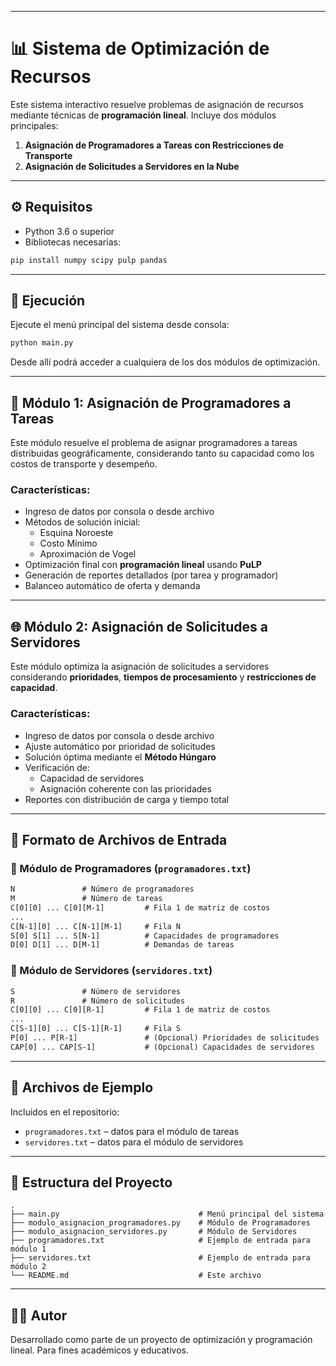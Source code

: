 
---

# 📊 Sistema de Optimización de Recursos

Este sistema interactivo resuelve problemas de asignación de recursos mediante técnicas de **programación lineal**. Incluye dos módulos principales:

1. **Asignación de Programadores a Tareas con Restricciones de Transporte**
2. **Asignación de Solicitudes a Servidores en la Nube**

---

## ⚙️ Requisitos

- Python 3.6 o superior
- Bibliotecas necesarias:

```bash
pip install numpy scipy pulp pandas
```

---

## 🚀 Ejecución

Ejecute el menú principal del sistema desde consola:

```bash
python main.py
```

Desde allí podrá acceder a cualquiera de los dos módulos de optimización.

---

## 🧠 Módulo 1: Asignación de Programadores a Tareas

Este módulo resuelve el problema de asignar programadores a tareas distribuidas geográficamente, considerando tanto su capacidad como los costos de transporte y desempeño.

### Características:

- Ingreso de datos por consola o desde archivo
- Métodos de solución inicial:
  - Esquina Noroeste
  - Costo Mínimo
  - Aproximación de Vogel
- Optimización final con **programación lineal** usando **PuLP**
- Generación de reportes detallados (por tarea y programador)
- Balanceo automático de oferta y demanda

---

## 🌐 Módulo 2: Asignación de Solicitudes a Servidores

Este módulo optimiza la asignación de solicitudes a servidores considerando **prioridades**, **tiempos de procesamiento** y **restricciones de capacidad**.

### Características:

- Ingreso de datos por consola o desde archivo
- Ajuste automático por prioridad de solicitudes
- Solución óptima mediante el **Método Húngaro**
- Verificación de:
  - Capacidad de servidores
  - Asignación coherente con las prioridades
- Reportes con distribución de carga y tiempo total

---

## 📂 Formato de Archivos de Entrada

### 📌 Módulo de Programadores (`programadores.txt`)

```txt
N               # Número de programadores
M               # Número de tareas
C[0][0] ... C[0][M-1]         # Fila 1 de matriz de costos
...
C[N-1][0] ... C[N-1][M-1]     # Fila N
S[0] S[1] ... S[N-1]          # Capacidades de programadores
D[0] D[1] ... D[M-1]          # Demandas de tareas
```

### 📌 Módulo de Servidores (`servidores.txt`)

```txt
S               # Número de servidores
R               # Número de solicitudes
C[0][0] ... C[0][R-1]         # Fila 1 de matriz de costos
...
C[S-1][0] ... C[S-1][R-1]     # Fila S
P[0] ... P[R-1]               # (Opcional) Prioridades de solicitudes
CAP[0] ... CAP[S-1]           # (Opcional) Capacidades de servidores
```

---

## 🧪 Archivos de Ejemplo

Incluidos en el repositorio:

- `programadores.txt` – datos para el módulo de tareas
- `servidores.txt` – datos para el módulo de servidores

---

## 📁 Estructura del Proyecto

```text
.
├── main.py                               # Menú principal del sistema
├── modulo_asignacion_programadores.py    # Módulo de Programadores
├── modulo_asignacion_servidores.py       # Módulo de Servidores
├── programadores.txt                     # Ejemplo de entrada para módulo 1
├── servidores.txt                        # Ejemplo de entrada para módulo 2
└── README.md                             # Este archivo
```

---

## 🧑‍💻 Autor

Desarrollado como parte de un proyecto de optimización y programación lineal. Para fines académicos y educativos.
